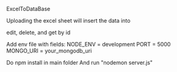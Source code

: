 ExcelToDataBase

Uploading the excel sheet will insert the data into

edit, delete, and get by id

Add env file with fields: NODE_ENV = development PORT = 5000 MONGO_URI = your_mongodb_uri

Do npm install in main folder And run "nodemon server.js"